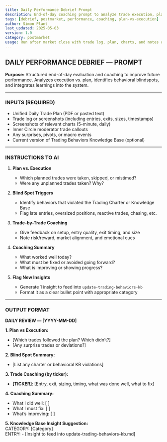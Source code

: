 ```yaml
---
title: Daily Performance Debrief Prompt  
description: End-of-day coaching prompt to analyze trade execution, plan adherence, and behavioral patterns  
tags: [debrief, postmarket, performance, coaching, plan-vs-execution]  
author: Simon Plant  
last_updated: 2025-05-03  
version: 1.0  
category: postmarket  
usage: Run after market close with trade log, plan, charts, and notes attached  
---
```


## DAILY PERFORMANCE DEBRIEF — PROMPT

**Purpose:**
Structured end-of-day evaluation and coaching to improve future performance. Analyzes execution vs. plan, identifies behavioral blindspots, and integrates learnings into the system.

---

### INPUTS (REQUIRED)
- Unified Daily Trade Plan (PDF or pasted text)
- Trade log or screenshots (including entries, exits, sizes, timestamps)
- Screenshots of relevant charts (5-minute, daily)
- Inner Circle moderator trade callouts
- Any surprises, pivots, or macro events
- Current version of Trading Behaviors Knowledge Base (optional)

---

### INSTRUCTIONS TO AI
1. **Plan vs. Execution**
   - Which planned trades were taken, skipped, or mistimed?
   - Were any unplanned trades taken? Why?

2. **Blind Spot Triggers**
   - Identify behaviors that violated the Trading Charter or Knowledge Base
   - Flag late entries, oversized positions, reactive trades, chasing, etc.

3. **Trade-by-Trade Coaching**
   - Give feedback on setup, entry quality, exit timing, and size
   - Note risk/reward, market alignment, and emotional cues

4. **Coaching Summary**
   - What worked well today?
   - What must be fixed or avoided going forward?
   - What is improving or showing progress?

5. **Flag New Insights**
   - Generate 1 insight to feed into `update-trading-behaviors-kb`
   - Format it as a clear bullet point with appropriate category

---

### OUTPUT FORMAT
**DAILY REVIEW — [YYYY-MM-DD]**

**1. Plan vs Execution:**  
- [Which trades followed the plan? Which didn’t?]  
- [Any surprise trades or deviations?]  

**2. Blind Spot Summary:**  
- [List any charter or behavioral KB violations]  

**3. Trade Coaching (by ticker):**  
- **[TICKER]**: [Entry, exit, sizing, timing, what was done well, what to fix]

**4. Coaching Summary:**  
- What I did well: [ ]  
- What I must fix: [ ]  
- What’s improving: [ ]  

**5. Knowledge Base Insight Suggestion:**  
CATEGORY: [Category]  
ENTRY: - [Insight to feed into update-trading-behaviors-kb.md]
